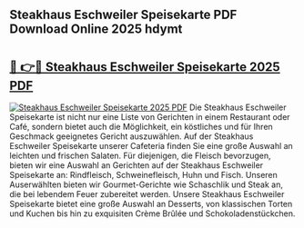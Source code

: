## Steakhaus Eschweiler Speisekarte PDF Download Online 2025 hdymt

# <h2><a href="http://gc9z1o.nevu.top/?p=Steakhaus+Eschweiler+Speisekarte">🔗 👉🔴 Steakhaus Eschweiler Speisekarte 2025 PDF</a></h2>

[![Steakhaus Eschweiler Speisekarte 2025 PDF](https://i.imgur.com/dBaPXMq.png)](http://gc9z1o.nevu.top/?p=Steakhaus+Eschweiler+Speisekarte)
Die Steakhaus Eschweiler Speisekarte ist nicht nur eine Liste von Gerichten in einem Restaurant oder Café, sondern bietet auch die Möglichkeit, ein köstliches und für Ihren Geschmack geeignetes Gericht auszuwählen. Auf der Steakhaus Eschweiler Speisekarte unserer Cafeteria finden Sie eine große Auswahl an leichten und frischen Salaten. Für diejenigen, die Fleisch bevorzugen, bieten wir eine Auswahl an Gerichten auf der Steakhaus Eschweiler Speisekarte an: Rindfleisch, Schweinefleisch, Huhn und Fisch. Unseren Auserwählten bieten wir Gourmet-Gerichte wie Schaschlik und Steak an, die bei lebendem Feuer zubereitet werden. Unsere Steakhaus Eschweiler Speisekarte bietet eine große Auswahl an Desserts, von klassischen Torten und Kuchen bis hin zu exquisiten Crème Brûlée und Schokoladenstückchen.
